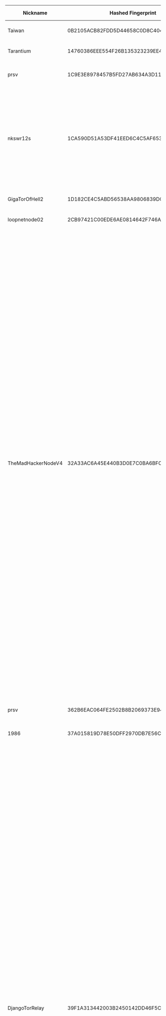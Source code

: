 | Nickname |  Hashed Fingerprint	| Or Addresses | Contact | Running | Flags | Last Seen | First Seen | Last Restarted | Advertised Bandwidth | Platform | Version | Version Status | Recommended Version | Verified hostnames | Exit policy |
|---|---|---|---|---|---|---|---|---|---|---|---|---|---|---|---|
|Taiwan | 0B2105ACB82FDD5D44658C0D8C404F22032A713F | ["217.160.114.200:443"] | https://www.yimang.tw/tor-relay.html | true | Running, V2Dir, Valid | 2025-08-27 21:00:00 | 2025-08-27 14:00:00 | 2025-08-27 13:39:28 | 0 | Tor 0.4.8.10 on Linux | 0.4.8.10 | recommended | true | N/A | ["reject *:*"]|
|Tarantium | 14760386EEE554F26B135323239EE4CDA7D1705E | ["130.61.146.114:9001"] | Luma <zzbussyslayerzz AT google mail dot com> | true | Running, V2Dir, Valid | 2025-08-27 21:00:00 | 2025-08-27 03:00:00 | 2025-08-27 02:44:21 | 0 | Tor 0.4.8.17 on Linux | 0.4.8.17 | recommended | true | N/A | ["reject *:*"]|
|prsv | 1C9E3E8978457B5FD27AB634A3D1102F7EEAEE7C | ["135.148.26.148:9300","[2604:2dc0:101:200::1881]:9300"] | email:admin[]prsv.ch url:https://prsv.ch/ proof:uri-rsa ciissversion:2 | true | Fast, Running, V2Dir, Valid | 2025-08-27 21:00:00 | 2025-08-27 17:00:00 | 2025-08-24 16:27:28 | 214016 | Tor 0.4.8.17 on Linux | 0.4.8.17 | recommended | true | ["vps-c1c5008b.vps.ovh.us"] | ["reject *:*"]|
|nkswr12s | 1CA590D51A53DF41EED6C4C5AF65338E9288F724 | ["62.60.250.5:9001","[2a01:e5c0:7d13::2]:9001"] | N/A | false | Exit, Running, V2Dir, Valid | 2025-08-27 12:00:00 | 2025-08-27 12:00:00 | 2025-08-27 11:33:25 | 0 | Tor 0.4.8.10 on Linux | 0.4.8.10 | recommended | true | N/A | ["reject 0.0.0.0/8:*","reject 169.254.0.0/16:*","reject 127.0.0.0/8:*","reject 192.168.0.0/16:*","reject 10.0.0.0/8:*","reject 172.16.0.0/12:*","reject 62.60.250.5:*","reject *:25","reject *:119","reject *:135-139","reject *:445","reject *:563","reject *:1214","reject *:4661-4666","reject *:6346-6429","reject *:6699","reject *:6881-6999","accept *:*"]|
|GigaTorOfHell2 | 1D182CE4C5ABD56538AA9806839DC255EDAE53DF | ["82.67.111.215:9001"] | tor_abuse@jumpingcatstudios.com | true | Running, V2Dir, Valid | 2025-08-27 21:00:00 | 2025-08-27 19:00:00 | 2025-08-27 18:51:13 | 0 | Tor 0.4.8.10 on Linux | 0.4.8.10 | recommended | true | N/A | ["reject *:*"]|
|loopnetnode02 | 2CB97421C00EDE6AE0814642F746A1DCB94DBFF7 | ["23.141.188.92:443"] | io@nicolo.ovh | true | Running, V2Dir, Valid | 2025-08-27 21:00:00 | 2025-08-27 16:00:00 | 2025-08-27 17:29:05 | 0 | Tor 0.4.8.17 on Linux | 0.4.8.17 | recommended | true | N/A | ["reject *:*"]|
|TheMadHackerNodeV4 | 32A33AC6A45E440B3D0E7C0BA6BFC762ADCFFE82 | ["88.99.148.243:9001","[2a01:4f8:10a:2d23::2]:9050"] | Random Person <nobody AT example dot com> | true | Exit, Running, V2Dir, Valid | 2025-08-27 21:00:00 | 2025-08-27 03:00:00 | 2025-08-27 20:09:26 | 0 | Tor 0.4.8.17 on Linux | 0.4.8.17 | recommended | true | ["static.243.148.99.88.clients.your-server.de"] | ["reject 0.0.0.0/8:*","reject 169.254.0.0/16:*","reject 127.0.0.0/8:*","reject 192.168.0.0/16:*","reject 10.0.0.0/8:*","reject 172.16.0.0/12:*","reject 88.99.148.243:*","accept *:20-23","accept *:43","accept *:53","accept *:79-81","accept *:88","accept *:110","accept *:143","accept *:194","accept *:220","accept *:389","accept *:443","accept *:464","accept *:465","accept *:531","accept *:543-544","accept *:554","accept *:563","accept *:587","accept *:636","accept *:706","accept *:749","accept *:873","accept *:902-904","accept *:981","accept *:989-995","accept *:1194","accept *:1220","accept *:1293","accept *:1500","accept *:1533","accept *:1677","accept *:1723","accept *:1755","accept *:1863","accept *:2082-2083","accept *:2086-2087","accept *:2095-2096","accept *:2102-2104","accept *:3128","accept *:3389","accept *:3690","accept *:4321","accept *:4643","accept *:5050","accept *:5190","accept *:5222-5223","accept *:5228","accept *:5900","accept *:6660-6669","accept *:6679","accept *:6697","accept *:8000","accept *:8008","accept *:8074","accept *:8080","accept *:8082","accept *:8087-8088","accept *:8232-8233","accept *:8332-8333","accept *:8443","accept *:8888","accept *:9418","accept *:9999","accept *:10000","accept *:11371","accept *:19294","accept *:19638","accept *:50002","accept *:64738","reject *:*"]|
|prsv | 362B6EAC064FE2502B8B2069373E9408171697C8 | ["135.148.26.148:9200","[2604:2dc0:101:200::1881]:9200"] | email:admin[]prsv.ch url:https://prsv.ch/ proof:uri-rsa ciissversion:2 | true | Fast, Running, V2Dir, Valid | 2025-08-27 21:00:00 | 2025-08-27 18:00:00 | 2025-08-24 16:26:43 | 198656 | Tor 0.4.8.17 on Linux | 0.4.8.17 | recommended | true | N/A | ["reject *:*"]|
|1986 | 37A015819D78E50DFF2970DB7E56C1D503E3F06C | ["195.20.19.231:9001","[2a0c:b641:3a1:1005::5a]:9001"] | u9cxftarh@mozmail.com | true | Running, V2Dir, Valid | 2025-08-27 21:00:00 | 2025-08-27 00:00:00 | 2025-08-26 22:50:15 | 0 | Tor 0.4.8.10 on Linux | 0.4.8.10 | recommended | true | N/A | ["reject *:*"]|
|DjangoTorRelay | 39F1A313442003B2450142DD46F5CD1965C2CE26 | ["82.42.148.195:9001"] | Django White <djangowhite.uk AT protonmail.com> | false | Exit, Running, V2Dir, Valid | 2025-08-27 10:00:00 | 2025-08-27 03:00:00 | 2025-08-27 02:11:00 | 0 | Tor 0.4.8.10 on Linux | 0.4.8.10 | recommended | true | ["nrwh-12-b2-v4wan-167917-cust1218.vm23.cable.virginm.net"] | ["reject 0.0.0.0/8:*","reject 169.254.0.0/16:*","reject 127.0.0.0/8:*","reject 192.168.0.0/16:*","reject 10.0.0.0/8:*","reject 172.16.0.0/12:*","reject 82.42.148.195:*","accept *:20-21","accept *:22","accept *:23","accept *:43","accept *:53","accept *:79","accept *:80-81","accept *:88","accept *:110","accept *:143","accept *:194","accept *:220","accept *:389","accept *:443","accept *:464","accept *:465","accept *:531","accept *:543-544","accept *:554","accept *:563","accept *:587","accept *:636","accept *:706","accept *:749","accept *:853","accept *:873","accept *:902-904","accept *:981","accept *:989-990","accept *:991","accept *:992","accept *:993","accept *:994","accept *:995","accept *:1194","accept *:1220","accept *:1293","accept *:1500","accept *:1533","accept *:1677","accept *:1723","accept *:1755","accept *:1863","accept *:2082","accept *:2083","accept *:2086-2087","accept *:2095-2096","accept *:2102-2104","accept *:3128","accept *:3389","accept *:3690","accept *:4321","accept *:4643","accept *:5050","accept *:5190","accept *:5222-5223","accept *:5228","accept *:5900","accept *:6660-6669","accept *:6679","accept *:6697","accept *:8000","accept *:8008","accept *:8074","accept *:8080","accept *:8082","accept *:8087-8088","accept *:8232-8233","accept *:8332-8333","accept *:8443","accept *:8888","accept *:9418","accept *:9999","accept *:10000","accept *:11371","accept *:19294","accept *:19638","accept *:50002","accept *:64738","reject *:*"]|
|JamisenR | 42C3F214209707B4C005A976A6A9E455762DFD54 | ["213.111.156.154:443","[2a11:6100:0:1b8c::]:443"] | jamisenr@pm.me / jamisenr.com | true | Running, V2Dir, Valid | 2025-08-27 21:00:00 | 2025-08-27 15:00:00 | 2025-08-27 14:09:08 | 0 | Tor 0.4.8.17 on Linux | 0.4.8.17 | recommended | true | N/A | ["reject *:*"]|
|protaper41 | 5A1FE15F85A7BACDD9615FC1E8E5D7321BEB5000 | ["37.228.129.168:443"] | urbynwarrior@mailfence.com | true | Exit, Running, V2Dir, Valid | 2025-08-27 21:00:00 | 2025-08-27 03:00:00 | 2025-08-27 01:48:09 | 0 | Tor 0.4.8.17 on Linux | 0.4.8.17 | recommended | true | N/A | ["reject 0.0.0.0/8:*","reject 169.254.0.0/16:*","reject 127.0.0.0/8:*","reject 192.168.0.0/16:*","reject 10.0.0.0/8:*","reject 172.16.0.0/12:*","reject 37.228.129.168:*","accept *:20-21","accept *:22","accept *:23","accept *:43","accept *:53","accept *:79","accept *:80-81","accept *:88","accept *:110","accept *:143","accept *:194","accept *:220","accept *:389","accept *:443","accept *:464","accept *:465","accept *:531","accept *:543-544","accept *:554","accept *:563","accept *:587","accept *:636","accept *:706","accept *:749","accept *:873","accept *:902-904","accept *:981","accept *:989-990","accept *:991","accept *:992","accept *:993","accept *:994","accept *:995","accept *:1194","accept *:1220","accept *:1293","accept *:1500","accept *:1533","accept *:1677","accept *:1723","accept *:1755","accept *:1863","accept *:2082","accept *:2083","accept *:2086-2087","accept *:2095-2096","accept *:2102-2104","accept *:3128","accept *:3389","accept *:3690","accept *:4321","accept *:4643","accept *:5050","accept *:5190","accept *:5222-5223","accept *:5228","accept *:5900","accept *:6660-6669","accept *:6679","accept *:6697","accept *:8000","accept *:8008","accept *:8074","accept *:8080","accept *:8082","accept *:8087-8088","accept *:8232-8233","accept *:8332-8333","accept *:8443","accept *:8888","accept *:9418","accept *:9999","accept *:10000","accept *:11371","accept *:19294","accept *:19638","accept *:50002","accept *:64738","reject *:*"]|
|superCoolRelay2 | 62C7C76FBBC95E208B7A9F09187383441BB779A5 | ["37.46.196.22:44571"] | 7aycnfqq@anonaddy.com | true | Exit, Running, V2Dir, Valid | 2025-08-27 21:00:00 | 2025-08-27 10:00:00 | 2025-08-27 08:57:56 | 0 | Tor 0.4.8.16 on Linux | 0.4.8.16 | recommended | true | N/A | ["reject 0.0.0.0/8:*","reject 169.254.0.0/16:*","reject 127.0.0.0/8:*","reject 192.168.0.0/16:*","reject 10.0.0.0/8:*","reject 172.16.0.0/12:*","reject 37.46.196.22:*","accept *:*"]|
|Assange050au | 6B08AAFADE24F3877A0A909A8DA85590064317D0 | ["45.15.185.35:9001","[2a11:7e07::aa]:9001"] | BMTY90VKYRQPUJZOTH[@]Safe-mail.net | true | Running, V2Dir, Valid | 2025-08-27 21:00:00 | 2025-08-27 07:00:00 | 2025-08-27 06:10:25 | 0 | Tor 0.4.8.17 on Linux | 0.4.8.17 | recommended | true | N/A | ["reject *:*"]|
|bones | 730C1B4EA496B5BB95CAC2A1A04D2D383BDDEBE3 | ["108.172.132.210:9001","[2001:569:f99e:5c00:7041:37ff:fe5b:350e]:9001"] | Jesse Gooch <jesse AT gooch dot io> | true | Running, V2Dir, Valid | 2025-08-27 21:00:00 | 2025-08-27 00:00:00 | 2025-08-27 02:29:54 | 0 | Tor 0.4.8.17 on Linux | 0.4.8.17 | recommended | true | ["d108-172-132-210.bchsia.telus.net"] | ["reject *:*"]|
|idideditheconfig | 7859749A9D823154A2EFCFB99C7490F0C8189AC3 | ["98.157.194.178:443"] | Random Person <tornode DOT delouse626 AT slmail DOT me> | true | Running, V2Dir, Valid | 2025-08-27 21:00:00 | 2025-08-27 04:00:00 | 2025-08-27 03:33:37 | 3203736 | Tor 0.4.8.17 on Linux | 0.4.8.17 | recommended | true | ["syn-098-157-194-178.res.spectrum.com"] | ["reject *:*"]|
|loopnetnode05 | 79677FF7651ED7D5E2373EA0EC3147253621B720 | ["23.141.188.95:443"] | io@nicolo.ovh | true | Running, V2Dir, Valid | 2025-08-27 21:00:00 | 2025-08-27 16:00:00 | 2025-08-27 17:30:48 | 0 | Tor 0.4.8.17 on Linux | 0.4.8.17 | recommended | true | N/A | ["reject *:*"]|
|TorItaly1 | 85D689A753C135B9227E5E9ACA1A8652FD57956F | ["72.146.194.197:9001"] | freeway@trustcrypt.com | true | Exit, Running, V2Dir, Valid | 2025-08-27 21:00:00 | 2025-08-27 13:00:00 | 2025-08-27 18:57:42 | 0 | Tor 0.4.8.17 on Linux | 0.4.8.17 | recommended | true | N/A | ["reject 0.0.0.0/8:*","reject 169.254.0.0/16:*","reject 127.0.0.0/8:*","reject 192.168.0.0/16:*","reject 10.0.0.0/8:*","reject 172.16.0.0/12:*","reject 72.146.194.197:*","reject *:25","reject *:119","reject *:135-139","reject *:445","reject *:563","reject *:1214","reject *:4661-4666","reject *:6346-6429","reject *:6699","reject *:6881-6999","accept *:*"]|
|MyMiddleNode | 988085F78879C57153C8BEFE87A8964BFABF2534 | ["85.209.2.218:9001"] | your-email@example.com | true | Fast, Running, V2Dir, Valid | 2025-08-27 21:00:00 | 2025-08-27 10:00:00 | 2025-08-27 09:36:43 | 535552 | Tor 0.4.8.17 on Linux | 0.4.8.17 | recommended | true | N/A | ["reject *:*"]|
|TorNorway1 | 989CA3BE84806308608A7C5FE1E919EA71ABB1B4 | ["51.120.1.199:9001"] | freeway@trustcrypt.com | true | Exit, Running, V2Dir, Valid | 2025-08-27 21:00:00 | 2025-08-27 12:00:00 | 2025-08-27 18:57:49 | 0 | Tor 0.4.8.17 on Linux | 0.4.8.17 | recommended | true | N/A | ["reject 0.0.0.0/8:*","reject 169.254.0.0/16:*","reject 127.0.0.0/8:*","reject 192.168.0.0/16:*","reject 10.0.0.0/8:*","reject 172.16.0.0/12:*","reject 51.120.1.199:*","reject *:25","reject *:119","reject *:135-139","reject *:445","reject *:563","reject *:1214","reject *:4661-4666","reject *:6346-6429","reject *:6699","reject *:6881-6999","accept *:*"]|
|prsv | A5AC5CAB00F829C1891F9DCC9EB8E79018677CFF | ["135.148.26.148:9100","[2604:2dc0:101:200::1881]:9100"] | email:admin[]prsv.ch url:https://prsv.ch/ proof:uri-rsa ciissversion:2 | true | Running, V2Dir, Valid | 2025-08-27 21:00:00 | 2025-08-27 18:00:00 | 2025-08-24 16:25:58 | 193536 | Tor 0.4.8.17 on Linux | 0.4.8.17 | recommended | true | N/A | ["reject *:*"]|
|loopnetnode03 | B543326CF26B23A344B245809BB489FA30265847 | ["23.141.188.93:443"] | io@nicolo.ovh | true | Running, V2Dir, Valid | 2025-08-27 21:00:00 | 2025-08-27 16:00:00 | 2025-08-27 17:29:02 | 0 | Tor 0.4.8.17 on Linux | 0.4.8.17 | recommended | true | N/A | ["reject *:*"]|
|prsv | BA78FD7C5B6AB14F72DC42BFC75E80FBEB90250D | ["135.148.26.148:9000","[2604:2dc0:101:200::1881]:9000"] | email:admin[]prsv.ch url:https://prsv.ch/ proof:uri-rsa ciissversion:2 | true | Fast, Running, V2Dir, Valid | 2025-08-27 21:00:00 | 2025-08-27 17:00:00 | 2025-08-24 16:25:13 | 220160 | Tor 0.4.8.17 on Linux | 0.4.8.17 | recommended | true | ["vps-c1c5008b.vps.ovh.us"] | ["reject *:*"]|
|TorUsWest1 | C094CDB4BAFD06975103483E113D79FC156D0C74 | ["52.233.83.66:9001"] | freeway@trustcrypt.com | true | Exit, Running, V2Dir, Valid | 2025-08-27 21:00:00 | 2025-08-27 13:00:00 | 2025-08-27 18:57:58 | 0 | Tor 0.4.8.17 on Linux | 0.4.8.17 | recommended | true | N/A | ["reject 0.0.0.0/8:*","reject 169.254.0.0/16:*","reject 127.0.0.0/8:*","reject 192.168.0.0/16:*","reject 10.0.0.0/8:*","reject 172.16.0.0/12:*","reject 52.233.83.66:*","reject *:25","reject *:119","reject *:135-139","reject *:445","reject *:563","reject *:1214","reject *:4661-4666","reject *:6346-6429","reject *:6699","reject *:6881-6999","accept *:*"]|
|pigeonrelay2 | C3A1303274D6FC8B693A8BD239ECA8A51BA3B347 | ["82.33.96.128:9001"] | spark293984@gmail.com | false | Running, V2Dir, Valid | 2025-08-27 10:00:00 | 2025-08-27 10:00:00 | 2025-08-27 09:37:54 | 0 | Tor 0.4.8.17 on Linux | 0.4.8.17 | recommended | true | ["newc-18-b2-v4wan-165882-cust127.vm8.cable.virginm.net"] | ["reject *:*"]|
|pigeonrelay2 | C66BAB57B236DF4E42524289389717390884B6E3 | ["82.33.96.128:9001"] | spark293984@gmail.com | true | Running, V2Dir, Valid | 2025-08-27 21:00:00 | 2025-08-27 10:00:00 | 2025-08-27 15:29:02 | 0 | Tor 0.4.8.17 on Linux | 0.4.8.17 | recommended | true | ["newc-18-b2-v4wan-165882-cust127.vm8.cable.virginm.net"] | ["reject *:*"]|
|funonion2 | C8E2746A29FE53CBCB80305565212D5F2B191D69 | ["172.203.150.26:9001"] | altrecovey@proton.me | true | Running, V2Dir, Valid | 2025-08-27 21:00:00 | 2025-08-27 18:00:00 | 2025-08-27 18:00:55 | 0 | Tor 0.4.8.17 on Linux | 0.4.8.17 | recommended | true | N/A | ["reject *:*"]|
|loopnetnode04 | D8A59946825E7EA356D7D0B6FC3BDC1B7D9A1578 | ["23.141.188.94:443"] | io@nicolo.ovh | true | Running, V2Dir, Valid | 2025-08-27 21:00:00 | 2025-08-27 16:00:00 | 2025-08-27 17:28:57 | 0 | Tor 0.4.8.17 on Linux | 0.4.8.17 | recommended | true | N/A | ["reject *:*"]|
|missaustraliana | EA87602608BE5DE58F8F6BE90BD826C786949F08 | ["51.161.198.74:9001"] | tor@fullpwn.net | true | Exit, Running, V2Dir, Valid | 2025-08-27 21:00:00 | 2025-08-27 13:00:00 | 2025-08-27 12:05:07 | 0 | Tor 0.4.8.10 on Linux | 0.4.8.10 | recommended | true | ["ns5010500.ip-51-161-198.net"] | ["reject 0.0.0.0/8:*","reject 169.254.0.0/16:*","reject 127.0.0.0/8:*","reject 192.168.0.0/16:*","reject 10.0.0.0/8:*","reject 172.16.0.0/12:*","reject 51.161.198.74:*","reject 100.64.0.0:*","accept *:*"]|
|TorUsEast1 | F392727A6AD9F6E7CC81E75FB2A618D6FFCDE27C | ["172.212.105.150:9001"] | freeway@trustcrypt.com | true | Exit, Running, V2Dir, Valid | 2025-08-27 21:00:00 | 2025-08-27 13:00:00 | 2025-08-27 18:57:53 | 0 | Tor 0.4.8.17 on Linux | 0.4.8.17 | recommended | true | N/A | ["reject 0.0.0.0/8:*","reject 169.254.0.0/16:*","reject 127.0.0.0/8:*","reject 192.168.0.0/16:*","reject 10.0.0.0/8:*","reject 172.16.0.0/12:*","reject 172.212.105.150:*","reject *:25","reject *:119","reject *:135-139","reject *:445","reject *:563","reject *:1214","reject *:4661-4666","reject *:6346-6429","reject *:6699","reject *:6881-6999","accept *:*"]|
|ElifExitvps | F58846C6C6DD11A5AB4F789BEB62379016B32306 | ["146.190.27.145:9001"] | baris.a@hotmail.no \\| ETH 0xcb7858a3A9D37f4BafD8124b8f4858A5c9D426f9 | true | Exit, Running, V2Dir, Valid | 2025-08-27 21:00:00 | 2025-08-27 16:00:00 | 2025-08-27 17:45:46 | 0 | Tor 0.4.8.10 on Linux | 0.4.8.10 | recommended | true | N/A | ["reject 0.0.0.0/8:*","reject 169.254.0.0/16:*","reject 127.0.0.0/8:*","reject 192.168.0.0/16:*","reject 10.0.0.0/8:*","reject 172.16.0.0/12:*","reject 146.190.27.145:*","accept *:80","accept *:443","reject *:*"]|
|neutrino | FA678367F231425B552F5ED23B4F7F042BEC46CF | ["185.245.183.234:9051"] | michael@jackson.com | true | Running, Valid | 2025-08-27 21:00:00 | 2025-08-27 08:00:00 | 2025-08-27 07:25:06 | 0 | Tor 0.4.8.10 on Linux | 0.4.8.10 | recommended | true | ["lmao.work"] | ["reject *:*"]|
|GigaTorOfHell2 | FE8CC47D05D3D1E54BAC2C7A72459996B80CE820 | ["82.67.111.215:9001"] | tor_abuse@jumpingcatstudios.com | false | Running, Valid | 2025-08-27 19:00:00 | 2025-08-27 17:00:00 | 2025-08-27 16:30:55 | 0 | Tor 0.4.8.10 on Linux | 0.4.8.10 | recommended | true | N/A | ["reject *:*"]|
